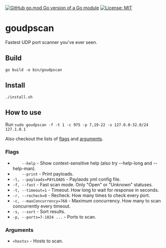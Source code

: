 [![GitHub go.mod Go version of a Go module](https://img.shields.io/github/go-mod/go-version/gomods/athens.svg)](https://github.com/KernelPryanic/goudpscan)
[![License: MIT](https://img.shields.io/badge/License-MIT-yellow.svg)](https://opensource.org/licenses/MIT)

# **goudpscan**

Fastest UDP port scanner you've ever seen.

## Build

`go build -o bin/goudpscan`

## Install

`./install.sh`

## How to use

Run ``sudo goudpscan -f -t 1 -c 975 -p 7,19-22 -s 127.0.0-32.0/24 127.1.0.1``

Also checkout the lists of [flags](#flags) and [arguments](#arguments).

### Flags

* `    --help` - Show context-sensitive help (also try --help-long and --help-man).
* `    --print` - Print payloads.
* `-l, --payloads=PAYLOADS` - Paylaods yml config file.
* `-f, --fast` - Fast scan mode. Only "Open" or "Unknown" statuses.
* `-t, --timeout=1` - Timeout. How long to wait for response in seconds.
* `-r, --recheck=0` - Recheck. How many times to check every port.
* `-c, --maxConcurrency=768` - Maximum concurrency. How many to scan concurrently every timeout.
* `-s, --sort` - Sort results.
* `-p, --ports=7-1024 ...` - Ports to scan.

### Arguments

* `<hosts>` - Hosts to scan.
